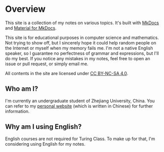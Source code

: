 # Overview

This site is a collection of my notes on various topics. It's built with [MkDocs](https://www.mkdocs.org/) and [Material for MkDocs](https://squidfunk.github.io/mkdocs-material/).

This site is for educational purposes in computer science and mathematics. Not trying to show off, but I sincerely hope it could help random people on the Internet or myself when my memory fails me. I'm not a native English speaker, so I guarantee no perfectness of grammar and expressions, but I'll do my best. If you notice any mistakes in my notes, feel free to open an issue or pull request, or simply email me.

All contents in the site are licensed under [CC BY-NC-SA 4.0](https://creativecommons.org/licenses/by-nc-sa/4.0/).

## Who am I?

I'm currently an undergraduate student of Zhejiang University, China. You can refer to my [personal website](https://xecades.xyz/) (which is written in Chinese) for further information.

## Why am I using English?

English courses are not required for Turing Class. To make up for that, I'm considering using English for my notes.
